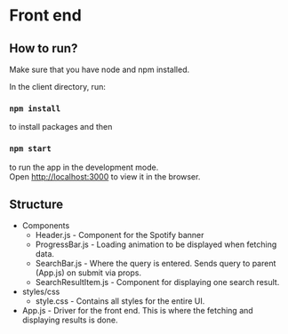 # Front end

## How to run?
Make sure that you have node and npm installed.

In the client directory, run:

### `npm install`
to install packages
and then
### `npm start`
to run the app in the development mode.\
Open [http://localhost:3000](http://localhost:3000) to view it in the browser.

## Structure
* Components
    * Header.js - Component for the Spotify banner
    * ProgressBar.js - Loading animation to be displayed when fetching data.
    * SearchBar.js - Where the query is entered. Sends query to parent (App.js) on submit via props.
    * SearchResultItem.js - Component for displaying one search result.
* styles/css
    * style.css - Contains all styles for the entire UI.
* App.js - Driver for the front end. This is where the fetching and displaying results is done. 
